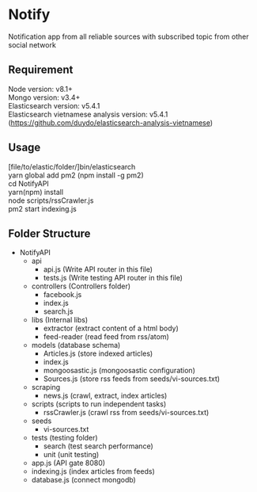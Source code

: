 # Notify
Notification app from all reliable sources with subscribed topic from other social network

## Requirement
Node version: v8.1+ <br />
Mongo version: v3.4+ <br />
Elasticsearch version: v5.4.1 <br />
Elasticsearch vietnamese analysis version: v5.4.1 (https://github.com/duydo/elasticsearch-analysis-vietnamese)

## Usage
[file/to/elastic/folder/]bin/elasticsearch <br />
yarn global add pm2 (npm install -g pm2) <br />
cd NotifyAPI <br />
yarn(npm) install <br />
node scripts/rssCrawler.js <br />
pm2 start indexing.js

## Folder Structure
- NotifyAPI
  - api
    - api.js (Write API router in this file)
    - tests.js (Write testing API router in this file)
  - controllers (Controllers folder)
    - facebook.js
    - index.js
    - search.js
  - libs (Internal libs)
    - extractor (extract content of a html body)
    - feed-reader (read feed from rss/atom)
  - models (database schema)
    - Articles.js (store indexed articles)
    - index.js
    - mongoosastic.js (mongoosastic configuration)
    - Sources.js (store rss feeds from seeds/vi-sources.txt)
  - scraping
    - news.js (crawl, extract, index articles)
  - scripts (scripts to run independent tasks)
    - rssCrawler.js (crawl rss from seeds/vi-sources.txt)
  - seeds
    - vi-sources.txt
  - tests (testing folder)
    - search (test search performance)
    - unit (unit testing)
  - app.js (API gate 8080)
  - indexing.js (index articles from feeds)
  - database.js (connect mongodb)
